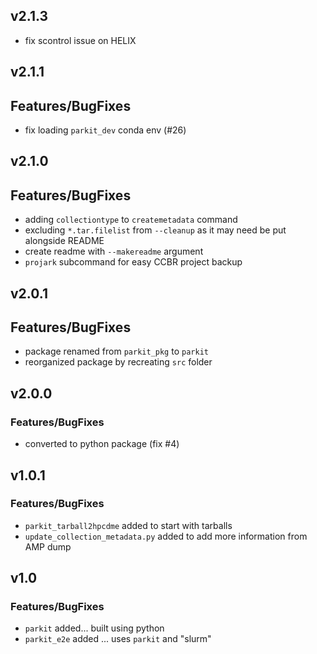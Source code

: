 ## v2.1.3

- fix scontrol issue on HELIX

## v2.1.1

## Features/BugFixes

- fix loading `parkit_dev` conda env (#26)

## v2.1.0

## Features/BugFixes

- adding `collectiontype` to `createmetadata` command
- excluding `*.tar.filelist` from `--cleanup` as it may need be put alongside README
- create readme with `--makereadme` argument
- `projark` subcommand for easy CCBR project backup

## v2.0.1

## Features/BugFixes

- package renamed from `parkit_pkg` to `parkit`
- reorganized package by recreating `src` folder

## v2.0.0

### Features/BugFixes

- converted to python package (fix #4)

## v1.0.1

### Features/BugFixes

- `parkit_tarball2hpcdme` added to start with tarballs
- `update_collection_metadata.py` added to add more information from AMP dump

## v1.0

### Features/BugFixes

- `parkit` added... built using python
- `parkit_e2e` added ... uses `parkit` and "slurm"
